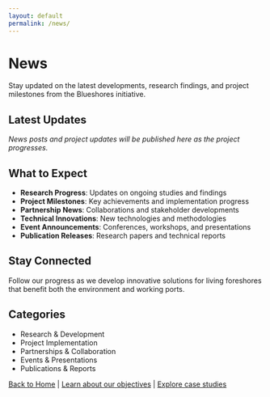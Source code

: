 ```yaml
---
layout: default
permalink: /news/
---
```


# News

Stay updated on the latest developments, research findings, and project milestones from the Blueshores initiative.

## Latest Updates

*News posts and project updates will be published here as the project progresses.*

## What to Expect

- **Research Progress**: Updates on ongoing studies and findings
- **Project Milestones**: Key achievements and implementation progress  
- **Partnership News**: Collaborations and stakeholder developments
- **Technical Innovations**: New technologies and methodologies
- **Event Announcements**: Conferences, workshops, and presentations
- **Publication Releases**: Research papers and technical reports

## Stay Connected

Follow our progress as we develop innovative solutions for living foreshores that benefit both the environment and working ports.

## Categories

- Research & Development
- Project Implementation
- Partnerships & Collaboration
- Events & Presentations
- Publications & Reports

[Back to Home](/) | [Learn about our objectives](/objectives) | [Explore case studies](/case-studies/)
